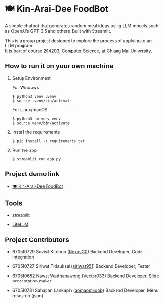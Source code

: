 # 🍽️ Kin-Arai-Dee FoodBot

A simple chatbot that generates random meal ideas using LLM models such as OpenAI’s GPT-3.5 and others.
Built with Streamlit.

This is a group project designed to explore the process of applying to an LLM program.  
It is part of course 204203, Computer Science, at Chiang Mai University.

## How to run it on your own machine

   1. Setup Environment
   
      For Windows
      
      ```
      $ python3 venv .venv
      $ source .venv/bin/activate
      ```
      
      For Linux/macOS
   
      ```
      $ python3 -m venv venv
      $ source venv/bin/activate
      ```

   3. Install the requirements

      ```
      $ pip install -r requirements.txt
      ```

   4. Run the app

      ```
      $ streamlit run app.py
      ```
## Project demo link
   - [🍽️ Kin-Arai-Dee FoodBot](https://kinaraidee.streamlit.app/)

## Tools
   - [streamlit](https://streamlit.io/)  
   
   - [LiteLLM](https://www.litellm.ai/)

## Project Contributors
   - 670510729 Suvisit Kitchon ([NexusG0](https://github.com/NexusG0)) Backend Developer, Code integration

   - 670510727 Siriwat Tidsuksai ([siriwat951](https://github.com/siriwat951)) Backend Developer, Tester

   - 670510652 Nawat Watthanawong ([Vector033](https://github.com/Vector033)) Backend Developer, Slide presentation maker

   - 670510731 Sahapan Lankapin ([aomaomnoob](https://github.com/aomaomnoob)) Backend Developer, Menu research (json)
